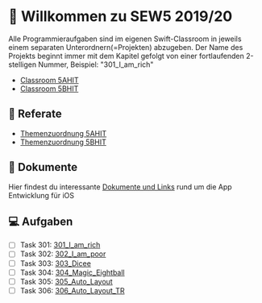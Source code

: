 # :wave: Willkommen zu SEW5 2019/20

Alle Programmieraufgaben sind im eigenen Swift-Classroom in jeweils einem separaten Unterordnern(=Projekten) abzugeben. Der Name des Projekts beginnt immer mit dem Kapitel gefolgt von einer fortlaufenden 2-stelligen Nummer, Beispiel: "301_I_am_rich"

* [Classroom 5AHIT](https://classroom.github.com/a/reZ4BdqH)
* [Classroom 5BHIT](https://classroom.github.com/a/W3-LaAQJ)

## :loudspeaker: Referate
* [Themenzuordnung 5AHIT](./100_Talks/5AHIT/README.md)
* [Themenzuordnung 5BHIT](./100_Talks/5BHIT/README.md)

## :notebook: Dokumente
Hier findest du interessante [Dokumente und Links](./200_Documentation/README.md) rund um die App Entwicklung für iOS

## :computer: Aufgaben
- [ ] Task 301: [301_I_am_rich](./300_Tasks/301_I_am_rich/README.md)
- [ ] Task 302: [302_I_am_poor](./300_Tasks/302_I_am_poor/README.md)
- [ ] Task 303: [303_Dicee](./300_Tasks/303_Dicee/README.md)
- [ ] Task 304: [304_Magic_Eightball](./300_Tasks/304_Magic_Eightball/README.md)
- [ ] Task 305: [305_Auto_Layout](./300_Tasks/305_Auto_Layout/README.md)
- [ ] Task 306: [306_Auto_Layout_TR](./300_Tasks/306_Auto_Layout_TR/README.md)

